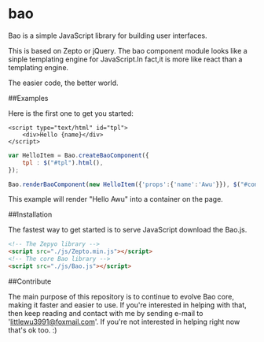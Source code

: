 # bao
Bao is a simple JavaScript library for building user interfaces.

This is based on Zepto or jQuery.
The bao component module looks like a sinple templating engine for JavaScript.In fact,it is more like react than a templating  engine.

The easier code, the better world.

##Examples

Here is the first one to get you started:

```tpl
<script type="text/html" id="tpl">
    <div>Hello {name}</div>
</script>
```

```js
var HelloItem = Bao.createBaoComponent({
    tpl : $("#tpl").html(),
});

Bao.renderBaoComponent(new HelloItem({'props':{'name':'Awu'}}), $("#container"));
```

This example will render "Hello Awu" into a container on the page.

##Installation

The fastest way to get started is to serve JavaScript download the Bao.js.
```html
<!-- The Zepyo library -->
<script src="./js/Zepto.min.js"></script>
<!-- The core Bao library -->
<script src="./js/Bao.js"></script>
```

##Contribute

The main purpose of this repository is to continue to evolve Bao core, making it faster and easier to use. If you're interested in helping with that, then keep reading and contact with me by sending e-mail to 'littlewu3991@foxmail.com'. If you're not interested in helping right now that's ok too. :)
